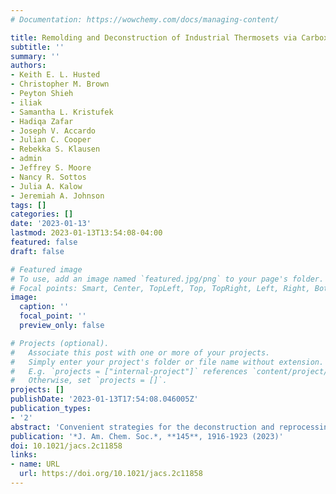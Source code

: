 ```yaml
---
# Documentation: https://wowchemy.com/docs/managing-content/

title: Remolding and Deconstruction of Industrial Thermosets via Carboxylic Acid-Catalyzed Bifunctional Silyl Ether Exchange
subtitle: ''
summary: ''
authors:
- Keith E. L. Husted
- Christopher M. Brown
- Peyton Shieh
- iliak
- Samantha L. Kristufek
- Hadiqa Zafar
- Joseph V. Accardo
- Julian C. Cooper
- Rebekka S. Klausen
- admin
- Jeffrey S. Moore
- Nancy R. Sottos
- Julia A. Kalow
- Jeremiah A. Johnson
tags: []
categories: []
date: '2023-01-13'
lastmod: 2023-01-13T13:54:08-04:00
featured: false
draft: false

# Featured image
# To use, add an image named `featured.jpg/png` to your page's folder.
# Focal points: Smart, Center, TopLeft, Top, TopRight, Left, Right, BottomLeft, Bottom, BottomRight.
image:
  caption: ''
  focal_point: ''
  preview_only: false

# Projects (optional).
#   Associate this post with one or more of your projects.
#   Simply enter your project's folder or file name without extension.
#   E.g. `projects = ["internal-project"]` references `content/project/deep-learning/index.md`.
#   Otherwise, set `projects = []`.
projects: []
publishDate: '2023-01-13T17:54:08.046005Z'
publication_types:
- '2'
abstract: 'Convenient strategies for the deconstruction and reprocessing of thermosets could improve the circularity of these materials, but most approaches developed to date do not involve established, high-performance engineering materials. Here, we show that bifunctional silyl ether, i.e., R′O–SiR2–OR′′, (BSE)-based comonomers generate covalent adaptable network analogues of the industrial thermoset polydicyclopentadiene (pDCPD) through a novel BSE exchange process facilitated by the low-cost food-safe catalyst octanoic acid. Experimental studies and density functional theory calculations suggest an exchange mechanism involving silyl ester intermediates with formation rates that strongly depend on the Si–R2 substituents. As a result, pDCPD thermosets manufactured with BSE comonomers display temperature- and time-dependent stress relaxation as a function of their substituents. Moreover, bulk remolding of pDCPD thermosets is enabled for the first time. Altogether, this work presents a new approach toward the installation of exchangeable bonds into commercial thermosets and establishes acid-catalyzed BSE exchange as a versatile addition to the toolbox of dynamic covalent chemistry.'
publication: '*J. Am. Chem. Soc.*, **145**, 1916-1923 (2023)'
doi: 10.1021/jacs.2c11858
links:
- name: URL
  url: https://doi.org/10.1021/jacs.2c11858
---
```

